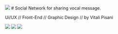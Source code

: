 <img src="https://i.ibb.co/SwKhxT4/Raggruppa-19.png"/>
# Social Network for sharing vocal message.



Ui/UX //
Front-End  //
Graphic  Design //
by Vitali Pisani


<img src="https://im4.ezgif.com/tmp/ezgif-4-b81a795f9e.gif"/>
<img src="https://i.ibb.co/hM15Ctf/smartmockups-l5gixov5.jpg"/>
<img src="https://i.ibb.co/GHXcRwW/smartmockups-l5gj1nj9.jpg"/>


